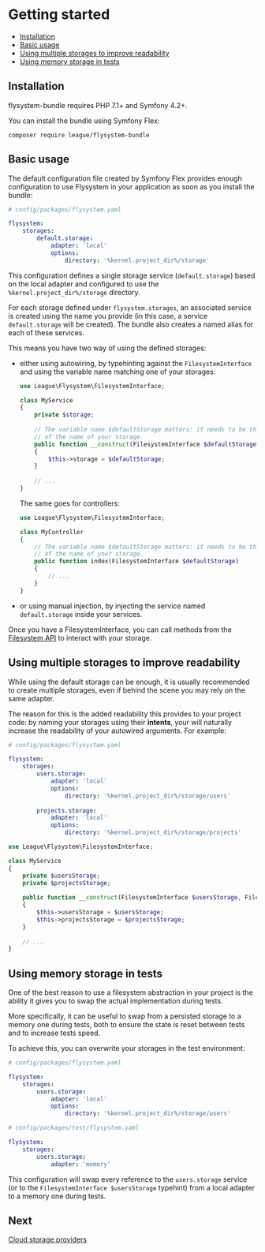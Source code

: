 # Getting started

- [Installation](#installation)
- [Basic usage](#basic-usage)
- [Using multiple storages to improve readability](#using-multiple-storages-to-improve-readability)
- [Using memory storage in tests](#using-memory-storage-in-tests)

## Installation

flysystem-bundle requires PHP 7.1+ and Symfony 4.2+.

You can install the bundle using Symfony Flex:

```
composer require league/flysystem-bundle
```

## Basic usage

The default configuration file created by Symfony Flex provides enough configuration to
use Flysystem in your application as soon as you install the bundle:

```yaml
# config/packages/flysystem.yaml

flysystem:
    storages:
        default.storage:
            adapter: 'local'
            options:
                directory: '%kernel.project_dir%/storage'
```

This configuration defines a single storage service (`default.storage`) based on the local adapter
and configured to use the `%kernel.project_dir%/storage` directory.

For each storage defined under `flysystem.storages`, an associated service is created using the
name you provide (in this case, a service `default.storage` will be created). The bundle also
creates a named alias for each of these services.

This means you have two way of using the defined storages:

* either using autowiring, by typehinting against the `FilesystemInterface` and using the
  variable name matching one of your storages:

    ```php
    use League\Flysystem\FilesystemInterface;
    
    class MyService
    {
        private $storage;
        
        // The variable name $defaultStorage matters: it needs to be the camelized version
        // of the name of your storage. 
        public function __construct(FilesystemInterface $defaultStorage)
        {
            $this->storage = $defaultStorage;
        }
        
        // ...
    }
    ```
    
  The same goes for controllers:
    
    ```php
    use League\Flysystem\FilesystemInterface;
    
    class MyController
    {
        // The variable name $defaultStorage matters: it needs to be the camelized version
        // of the name of your storage. 
        public function index(FilesystemInterface $defaultStorage)
        {
            // ...
        }
    }
    ```

* or using manual injection, by injecting the service named `default.storage` inside 
  your services.
  
Once you have a FilesystemInterface, you can call methods from the
[Filesystem API](https://flysystem.thephpleague.com/docs/usage/filesystem-api/)
to interact with your storage.


## Using multiple storages to improve readability

While using the default storage can be enough, it is usually recommended to create multiple
storages, even if behind the scene you may rely on the same adapter.

The reason for this is the added readability this provides to your project code: by naming
your storages using their **intents**, your will naturally increase the readability of your
autowired arguments. For example:

```yaml
# config/packages/flysystem.yaml

flysystem:
    storages:
        users.storage:
            adapter: 'local'
            options:
                directory: '%kernel.project_dir%/storage/users'
                
        projects.storage:
            adapter: 'local'
            options:
                directory: '%kernel.project_dir%/storage/projects'
``` 

```php
use League\Flysystem\FilesystemInterface;

class MyService
{
    private $usersStorage;
    private $projectsStorage;
    
    public function __construct(FilesystemInterface $usersStorage, FilesystemInterface $projectsStorage)
    {
        $this->usersStorage = $usersStorage;
        $this->projectsStorage = $projectsStorage;
    }
    
    // ...
}
```


## Using memory storage in tests

One of the best reason to use a filesystem abstraction in your project is the ability
it gives you to swap the actual implementation during tests.

More specifically, it can be useful to swap from a persisted storage to a memory one during 
tests, both to ensure the state is reset between tests and to increase tests speed.

To achieve this, you can overwrite your storages in the test environment:

```yaml
# config/packages/flysystem.yaml

flysystem:
    storages:
        users.storage:
            adapter: 'local'
            options:
                directory: '%kernel.project_dir%/storage/users'
``` 

```yaml
# config/packages/test/flysystem.yaml

flysystem:
    storages:
        users.storage:
            adapter: 'memory'
```

This configuration will swap every reference to the `users.storage` service (or to the
`FilesystemInterface $usersStorage` typehint) from a local adapter to a memory one during tests.

## Next

[Cloud storage providers](https://github.com/thephpleague/flysystem-bundle/blob/master/docs/2-cloud-storage-providers.md)
